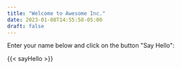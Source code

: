 ```yaml
---
title: "Welcome to Awesome Inc."
date: 2023-01-08T14:55:58-05:00
draft: false
---
```


Enter your name below and click on the button "Say Hello":

{{< sayHello >}}

